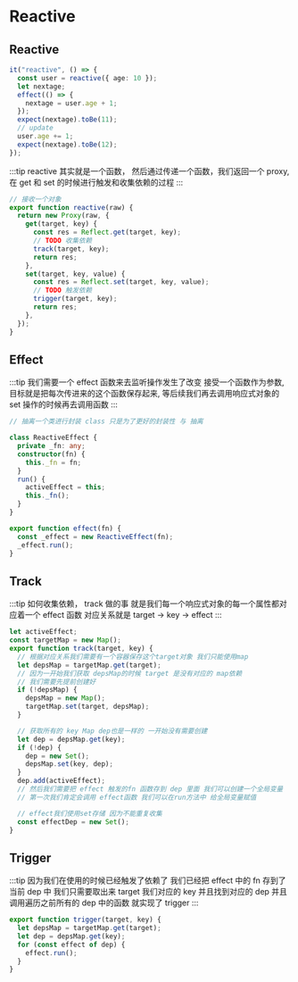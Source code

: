 # Reactive

## Reactive

```ts
it("reactive", () => {
  const user = reactive({ age: 10 });
  let nextage;
  effect(() => {
    nextage = user.age + 1;
  });
  expect(nextage).toBe(11);
  // update
  user.age += 1;
  expect(nextage).toBe(12);
});
```

:::tip
reactive 其实就是一个函数， 然后通过传递一个函数，我们返回一个 proxy, 在 get 和 set 的时候进行触发和收集依赖的过程
:::

```ts
// 接收一个对象
export function reactive(raw) {
  return new Proxy(raw, {
    get(target, key) {
      const res = Reflect.get(target, key);
      // TODO 收集依赖
      track(target, key);
      return res;
    },
    set(target, key, value) {
      const res = Reflect.set(target, key, value);
      // TODO 触发依赖
      trigger(target, key);
      return res;
    },
  });
}
```

## Effect

:::tip
我们需要一个 effect 函数来去监听操作发生了改变 接受一个函数作为参数, 目标就是把每次传进来的这个函数保存起来, 等后续我们再去调用响应式对象的 set 操作的时候再去调用函数
:::

```ts
// 抽离一个类进行封装 class 只是为了更好的封装性 与 抽离

class ReactiveEffect {
  private _fn: any;
  constructor(fn) {
    this._fn = fn;
  }
  run() {
    activeEffect = this;
    this._fn();
  }
}

export function effect(fn) {
  const _effect = new ReactiveEffect(fn);
  _effect.run();
}
```

## Track

:::tip
如何收集依赖， track 做的事 就是我们每一个响应式对象的每一个属性都对应着一个 effect 函数
对应关系就是 target -> key -> effect
:::

```ts
let activeEffect;
const targetMap = new Map();
export function track(target, key) {
  // 根据对应关系我们需要有一个容器保存这个target对象 我们只能使用map
  let depsMap = targetMap.get(target);
  // 因为一开始我们获取 depsMap的时候 target 是没有对应的 map依赖
  // 我们需要先提前创建好
  if (!depsMap) {
    depsMap = new Map();
    targetMap.set(target, depsMap);
  }

  // 获取所有的 key Map dep也是一样的 一开始没有需要创建
  let dep = depsMap.get(key);
  if (!dep) {
    dep = new Set();
    depsMap.set(key, dep);
  }
  dep.add(activeEffect);
  // 然后我们需要把 effect 触发的fn 函数存到 dep 里面 我们可以创建一个全局变量
  // 第一次我们肯定会调用 effect函数 我们可以在run方法中 给全局变量赋值

  // effect我们使用set存储 因为不能重复收集
  const effectDep = new Set();
}
```

## Trigger

:::tip
因为我们在使用的时候已经触发了依赖了 我们已经把 effect 中的 fn 存到了当前
dep 中 我们只需要取出来 target 我们对应的 key 并且找到对应的 dep 并且调用遍历之前所有的 dep 中的函数 就实现了 trigger
:::

```ts
export function trigger(target, key) {
  let depsMap = targetMap.get(target);
  let dep = depsMap.get(key);
  for (const effect of dep) {
    effect.run();
  }
}
```
